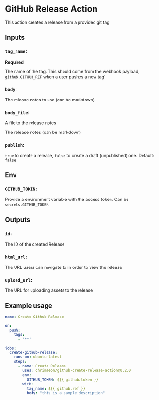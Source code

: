 # GitHub Release Action

This action creates a release from a provided git tag

## Inputs

### `tag_name`:

**Required**

The name of the tag. This should come from the webhook payload, `github.GITHUB_REF` when a user pushes a new tag'

### `body`:

The release notes to use (can be markdown)

### `body_file`:

A file to the release notes

The release notes (can be markdown)

### `publish`:

`true` to create a release, `false` to create a draft (unpublished) one. Default: `false`

## Env

### `GITHUB_TOKEN`:

Provide a environment variable with the access token. Can be `secrets.GITHUB_TOKEN`.

## Outputs

### `id`:

The ID of the created Release

### `html_url`:

The URL users can navigate to in order to view the release

### `upload_url`:

The URL for uploading assets to the release

## Example usage

```yaml
name: Create Github Release

on:
  push:
    tags:
      - '**'

jobs:
  create-github-release:
    runs-on: ubuntu-latest
    steps:
      - name: Create Release
        uses: chrimaeon/github-create-release-action@0.2.0
        env:
          GITHUB_TOKEN: ${{ github.token }}
        with:
          tag_name: ${{ github.ref }}
          body: "this is a sample description"
```